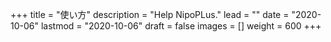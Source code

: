 +++
title = "使い方"
description = "Help NipoPLus."
lead = ""
date = "2020-10-06"
lastmod = "2020-10-06"
draft = false
images = []
weight = 600
+++
